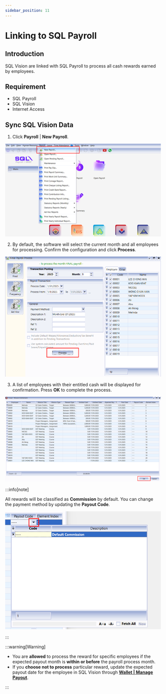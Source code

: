 ```yaml
---
sidebar_position: 11
---
```


# Linking to SQL Payroll

## Introduction

SQL Vision are linked with SQL Payroll to process all cash rewards earned by employees.

## Requirement

- SQL Payroll
- SQL Vision
- Internet Access

## Sync SQL Vision Data

1. Click **Payroll** | **New Payroll**.

![payroll](../../../static/img/integration/vision/payroll/payroll-1.png)

2. By default, the software will select the current month and all employees for processing. Confirm the configuration and click **Process**.

![payroll](../../../static/img/integration/vision/payroll/payroll-2.png)

3. A list of employees with their entitled cash will be displayed for confirmation. Press **OK** to complete the process.

![payroll](../../../static/img/integration/vision/payroll/payroll-3.png)

:::info[note]

All rewards will be classified as **Commission** by default. You can change the payment method by updating the **Payout Code**.

![payroll](../../../static/img/integration/vision/payroll/payroll-info.png)

:::

:::warning[Warning]

- You are **allowed** to process the reward for specific employees if the expected payout month is **within or before** the payroll process month.  
- If you **choose not to process** particular reward, update the expected payout date for the employee in SQL Vision through **[Wallet | Manage Payout](wallet#manage-payoutentitlement-page)**.

:::
